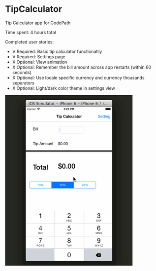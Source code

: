 # TipCalculator

Tip Calculator app for CodePath

Time spent: 4 hours total

Completed user stories:

* V Required: Basic tip calculator functionatliy
* V Required: Settings page
* X  Optional: View animation
* X  Optional: Remember the bill amount across app restarts (within 60 seconds)
* X  Optional: Use locale specific currency and currency thousands separators
* X  Optional: Light/dark color theme in settings view

![Alt text](https://github.com/gdhuang/TipCalculator/blob/master/tip.gif)
